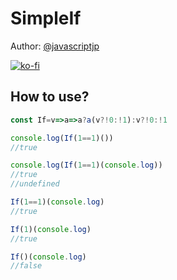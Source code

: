 # SimpleIf

Author: [@javascriptjp](https://github.com/javascriptjp)

[![ko-fi](https://ko-fi.com/img/githubbutton_sm.svg)](https://ko-fi.com/K3K1AQ3A3)

## How to use?

```javascript
const If=v=>a=>a?a(v?!0:!1):v?!0:!1
```

```javascript
console.log(If(1==1)())
//true

console.log(If(1==1)(console.log))
//true
//undefined

If(1==1)(console.log)
//true

If(1)(console.log)
//true

If()(console.log)
//false
```

